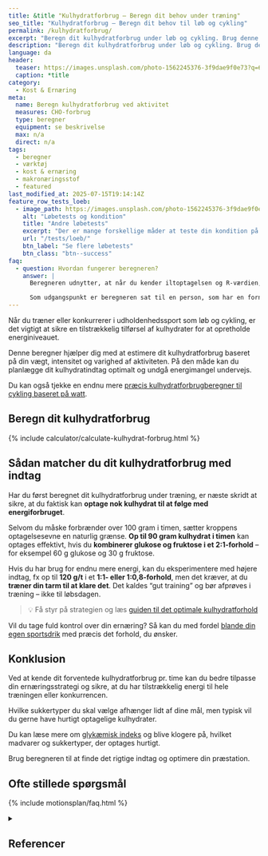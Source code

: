 ```yaml
---
title: &title "Kulhydratforbrug – Beregn dit behov under træning"
seo_title: "Kulhydratforbrug – Beregn dit behov til løb og cykling"
permalink: /kulhydratforbrug/
excerpt: "Beregn dit kulhydratforbrug under løb og cykling. Brug denne beregner til at planlægge dit kulhydratindtag og optimere din præstation."
description: "Beregn dit kulhydratforbrug under løb og cykling. Brug denne beregner til at planlægge dit kulhydratindtag og optimere din præstation."
language: da
header:
  teaser: https://images.unsplash.com/photo-1562245376-3f9dae9f0e73?q=60&w=400&h=300&auto=format&fit=crop&ixlib=rb-4.0.3&ixid=M3wxMjA3fDB8MHxwaG90by1wYWdlfHx8fGVufDB8fHx8fA%3D%3D
  caption: *title
category:
  - Kost & Ernæring
meta:
  name: Beregn kulhydratforbrug ved aktivitet
  measures: CHO-forbrug
  type: beregner
  equipment: se beskrivelse
  max: n/a
  direct: n/a
tags:
  - beregner
  - værktøj
  - kost & ernæring
  - makronæringsstof
  - featured
last_modified_at: 2025-07-15T19:14:14Z
feature_row_tests_loeb:
  - image_path: https://images.unsplash.com/photo-1562245376-3f9dae9f0e73?ixlib=rb-4.0.3&ixid=M3wxMjA3fDB8MHxwaG90by1wYWdlfHx8fGVufDB8fHx8fA%3D%3D&auto=format&fit=crop&w=300&q=10
    alt: "Løbetests og kondition"
    title: "Andre løbetests"
    excerpt: "Der er mange forskellige måder at teste din kondition på. Vi har samlet en lang række forskellige løbetests, hvor du også kan estimere dit kondital."
    url: "/tests/loeb/"
    btn_label: "Se flere løbetests"
    btn_class: "btn--success"
faq:
  - question: Hvordan fungerer beregneren?
    answer: |
      Beregneren udnytter, at når du kender iltoptagelsen og R-værdien, så kender du nogenlunde også forbruget af næringsstoffer.

      Som udgangspunkt er beregneren sat til en person, som har en fornuftig metabolisk profil ift. fedtforbrænding og kulhydratforbrænding.
---
```


Når du træner eller konkurrerer i udholdenhedssport som løb og cykling, er det vigtigt at sikre en tilstrækkelig tilførsel af kulhydrater for at opretholde energiniveauet.

Denne beregner hjælper dig med at estimere dit kulhydratforbrug baseret på din vægt, intensitet og varighed af aktiviteten. På den måde kan du planlægge dit kulhydratindtag optimalt og undgå energimangel undervejs.

Du kan også tjekke en endnu mere [præcis kulhydratforbrugberegner til cykling baseret på watt](/kulhydratforbrug-cykling-watt/).

## Beregn dit kulhydratforbrug

{% include calculator/calculate-kulhydrat-forbrug.html %}

## Sådan matcher du dit kulhydratforbrug med indtag

Har du først beregnet dit kulhydratforbrug under træning, er næste skridt at sikre, at du faktisk kan **optage nok kulhydrat til at følge med energiforbruget**.

Selvom du måske forbrænder over 100 gram i timen, sætter kroppens optagelsesevne en naturlig grænse. **Op til 90 gram kulhydrat i timen** kan optages effektivt, hvis du **kombinerer glukose og fruktose i et 2:1-forhold** – for eksempel 60 g glukose og 30 g fruktose.

Hvis du har brug for endnu mere energi, kan du eksperimentere med højere indtag, fx op til **120 g/t** i et **1:1- eller 1:0,8-forhold**, men det kræver, at du **træner din tarm til at klare det**. Det kaldes “gut training” og bør afprøves i træning – ikke til løbsdagen.

> 💡 Få styr på strategien og læs [guiden til det optimale kulhydratforhold](/optimale-kulhydrat-forhold/)

Vil du tage fuld kontrol over din ernæring? Så kan du med fordel [blande din egen sportsdrik](/sportsdrik/) med præcis det forhold, du ønsker.

## Konklusion

Ved at kende dit forventede kulhydratforbrug pr. time kan du bedre tilpasse din ernæringsstrategi og sikre, at du har tilstrækkelig energi til hele træningen eller konkurrencen.

Hvilke sukkertyper du skal vælge afhænger lidt af dine mål, men typisk vil du gerne have hurtigt optagelige kulhydrater.

Du kan læse mere om [glykæmisk indeks](/glykaemisk-indeks/) og blive klogere på, hvilket madvarer og sukkertyper, der optages hurtigt.

Brug beregneren til at finde det rigtige indtag og optimere din præstation.

## Ofte stillede spørgsmål

{% include motionsplan/faq.html %}

<details markdown="1" class="references">
  <summary><h2 id="references">Referencer</h2></summary>

</details>